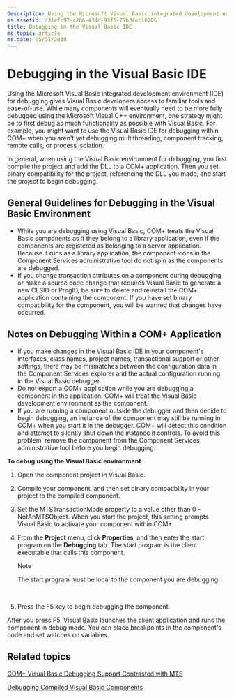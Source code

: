 ```yaml
---
Description: Using the Microsoft Visual Basic integrated development environment (IDE) for debugging gives Visual Basic developers access to familiar tools and ease-of-use.
ms.assetid: d31efc97-c286-434d-93f5-77b34ec16205
title: Debugging in the Visual Basic IDE
ms.topic: article
ms.date: 05/31/2018
---
```


# Debugging in the Visual Basic IDE

Using the Microsoft Visual Basic integrated development environment (IDE) for debugging gives Visual Basic developers access to familiar tools and ease-of-use. While many components will eventually need to be more fully debugged using the Microsoft Visual C++ environment, one strategy might be to first debug as much functionality as possible with Visual Basic. For example, you might want to use the Visual Basic IDE for debugging within COM+ when you aren't yet debugging multithreading, component tracking, remote calls, or process isolation.

In general, when using the Visual Basic environment for debugging, you first compile the project and add the DLL to a COM+ application. Then you set binary compatibility for the project, referencing the DLL you made, and start the project to begin debugging.

## General Guidelines for Debugging in the Visual Basic Environment

-   While you are debugging using Visual Basic, COM+ treats the Visual Basic components as if they belong to a library application, even if the components are registered as belonging to a server application. Because it runs as a library application, the component icons in the Component Services administrative tool do not spin as the components are debugged.
-   If you change transaction attributes on a component during debugging or make a source code change that requires Visual Basic to generate a new CLSID or ProgID, be sure to delete and reinstall the COM+ application containing the component. If you have set binary compatibility for the component, you will be warned that changes have occurred.

## Notes on Debugging Within a COM+ Application

-   If you make changes in the Visual Basic IDE in your component's interfaces, class names, project names, transactional support or other settings, there may be mismatches between the configuration data in the Component Services explorer and the actual configuration running in the Visual Basic debugger.
-   Do not export a COM+ application while you are debugging a component in the application. COM+ will treat the Visual Basic development environment as the component.
-   If you are running a component outside the debugger and then decide to begin debugging, an instance of the component may still be running in COM+ when you start it in the debugger. COM+ will detect this condition and attempt to silently shut down the instance it controls. To avoid this problem, remove the component from the Component Services administrative tool before you begin debugging.

**To debug using the Visual Basic environment**

1.  Open the component project in Visual Basic.

2.  Compile your component, and then set binary compatibility in your project to the compiled component.

3.  Set the MTSTransactionMode property to a value other than 0 - NotAnMTSObject. When you start the project, this setting prompts Visual Basic to activate your component within COM+.

4.  From the **Project** menu, click **Properties**, and then enter the start program on the **Debugging** tab. The start program is the client executable that calls this component.

    > [!Note]  
    > The start program must be local to the component you are debugging.

     

5.  Press the F5 key to begin debugging the component.

After you press F5, Visual Basic launches the client application and runs the component in debug mode. You can place breakpoints in the component's code and set watches on variables.

## Related topics

<dl> <dt>

[COM+ Visual Basic Debugging Support Contrasted with MTS](com--visual-basic-debugging-support-contrasted-with-mts.md)
</dt> <dt>

[Debugging Compiled Visual Basic Components](debugging-compiled-visual-basic-components.md)
</dt> </dl>

 

 



